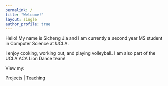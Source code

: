 ```yaml
---
permalink: /
title: "Welcome!"
layout: single
author_profile: true
---
```


Hello! My name is Sicheng Jia and I am currently a second year MS student in Computer Science at UCLA.

I enjoy cooking, working out, and playing volleyball. I am also part of the UCLA ACA Lion Dance team!

View my:

<!-- <div align="center"> -->

[Projects](/_pages/projects.md) | [Teaching](/_pages/teaching.md)

<!-- </div> -->